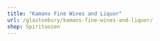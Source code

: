 ```yaml
---
title: "Kamans Fine Wines and Liquor"
url: /glastonbury/kamans-fine-wines-and-liquor/
shop: Spirituosen
---
```

